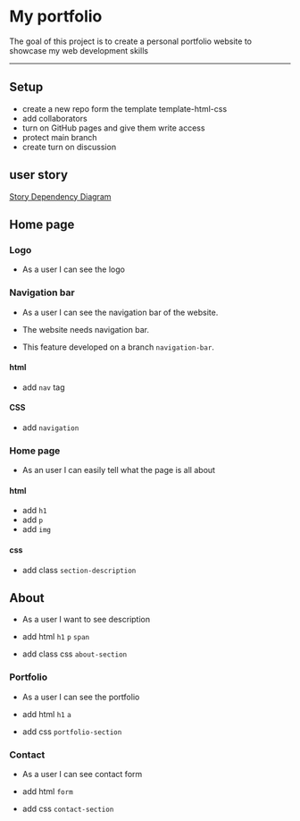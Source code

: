 # My portfolio

The goal of this project is to create a personal portfolio website to showcase
my web development skills

---

## Setup

- create a new repo form the template template-html-css
- add collaborators
- turn on GitHub pages and give them write access
- protect main branch
- create turn on discussion

## user story

[Story Dependency Diagram](user-personas.md)

## Home page

### Logo

- As a user I can see the logo

### Navigation bar

- As a user I can see the navigation bar of the website.

- The website needs navigation bar.
- This feature developed on a branch `navigation-bar`.

#### html

- add `nav` tag

#### CSS

- add `navigation`

### Home page

- As an user I can easily tell what the page is all about

#### html

- add `h1`
- add `p`
- add `img`

#### css

- add class `section-description`

## About

- As a user I want to see description

- add html `h1` `p` `span`

- add class css `about-section`

### Portfolio

- As a user I can see the portfolio

- add html `h1` `a`

- add css `portfolio-section`

### Contact

- As a user I can see contact form

- add html `form`
- add css `contact-section`
